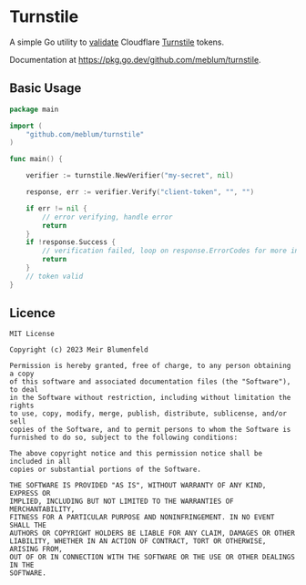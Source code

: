 # Turnstile
A simple Go utility to [validate](https://developers.cloudflare.com/turnstile/get-started/server-side-validation/) Cloudflare [Turnstile](https://developers.cloudflare.com/turnstile/) tokens.

Documentation at https://pkg.go.dev/github.com/meblum/turnstile.

## Basic Usage

```Go
package main

import (
	"github.com/meblum/turnstile"
)

func main() {

	verifier := turnstile.NewVerifier("my-secret", nil)

	response, err := verifier.Verify("client-token", "", "")

	if err != nil {
		// error verifying, handle error
        return
	}
    if !response.Success {
		// verification failed, loop on response.ErrorCodes for more info 
        return
	}
	// token valid
}
```

## Licence

```
MIT License

Copyright (c) 2023 Meir Blumenfeld

Permission is hereby granted, free of charge, to any person obtaining a copy
of this software and associated documentation files (the "Software"), to deal
in the Software without restriction, including without limitation the rights
to use, copy, modify, merge, publish, distribute, sublicense, and/or sell
copies of the Software, and to permit persons to whom the Software is
furnished to do so, subject to the following conditions:

The above copyright notice and this permission notice shall be included in all
copies or substantial portions of the Software.

THE SOFTWARE IS PROVIDED "AS IS", WITHOUT WARRANTY OF ANY KIND, EXPRESS OR
IMPLIED, INCLUDING BUT NOT LIMITED TO THE WARRANTIES OF MERCHANTABILITY,
FITNESS FOR A PARTICULAR PURPOSE AND NONINFRINGEMENT. IN NO EVENT SHALL THE
AUTHORS OR COPYRIGHT HOLDERS BE LIABLE FOR ANY CLAIM, DAMAGES OR OTHER
LIABILITY, WHETHER IN AN ACTION OF CONTRACT, TORT OR OTHERWISE, ARISING FROM,
OUT OF OR IN CONNECTION WITH THE SOFTWARE OR THE USE OR OTHER DEALINGS IN THE
SOFTWARE.
```
